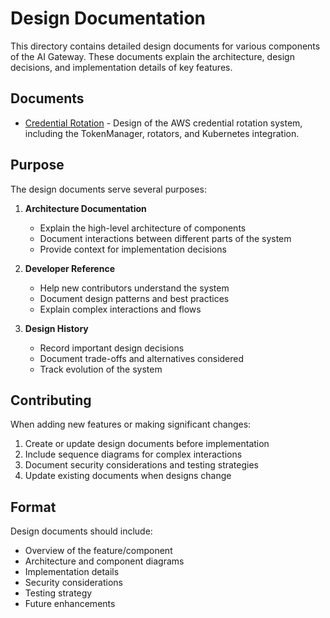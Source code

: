 # Design Documentation

This directory contains detailed design documents for various components of the AI Gateway. These documents explain the architecture, design decisions, and implementation details of key features.

## Documents

- [Credential Rotation](./credential-rotation.md) - Design of the AWS credential rotation system, including the TokenManager, rotators, and Kubernetes integration.

## Purpose

The design documents serve several purposes:

1. **Architecture Documentation**
   - Explain the high-level architecture of components
   - Document interactions between different parts of the system
   - Provide context for implementation decisions

2. **Developer Reference**
   - Help new contributors understand the system
   - Document design patterns and best practices
   - Explain complex interactions and flows

3. **Design History**
   - Record important design decisions
   - Document trade-offs and alternatives considered
   - Track evolution of the system

## Contributing

When adding new features or making significant changes:

1. Create or update design documents before implementation
2. Include sequence diagrams for complex interactions
3. Document security considerations and testing strategies
4. Update existing documents when designs change

## Format

Design documents should include:

- Overview of the feature/component
- Architecture and component diagrams
- Implementation details
- Security considerations
- Testing strategy
- Future enhancements 
